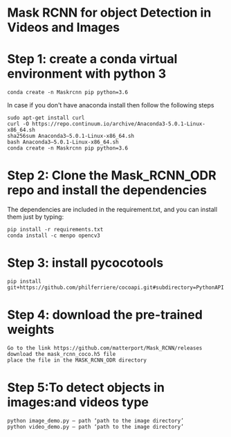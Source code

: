 # Mask RCNN for object Detection in Videos and Images

# Step 1: create a conda virtual environment with python 3

```
conda create -n Maskrcnn pip python=3.6
```
In case if you don't have anaconda install then follow the following steps
```
sudo apt-get install curl
curl -O https://repo.continuum.io/archive/Anaconda3-5.0.1-Linux-x86_64.sh
sha256sum Anaconda3–5.0.1-Linux-x86_64.sh
bash Anaconda3–5.0.1-Linux-x86_64.sh
conda create -n Maskrcnn pip python=3.6
```
# Step 2: Clone the Mask_RCNN_ODR repo and install the dependencies
The dependencies are included in the requirement.txt, and you can install them just by typing:
```
pip install -r requirements.txt
conda install -c menpo opencv3
```
# Step 3: install pycocotools
```
pip install git+https://github.com/philferriere/cocoapi.git#subdirectory=PythonAPI
```

# Step 4: download the pre-trained weights
```
Go to the link https://github.com/matterport/Mask_RCNN/releases
download the mask_rcnn_coco.h5 file
place the file in the MASK_RCNN_ODR directory
```
# Step 5:To detect objects in images:and videos type
```
python image_demo.py — path ‘path to the image directory’
python video_demo.py — path ‘path to the image directory’
```
